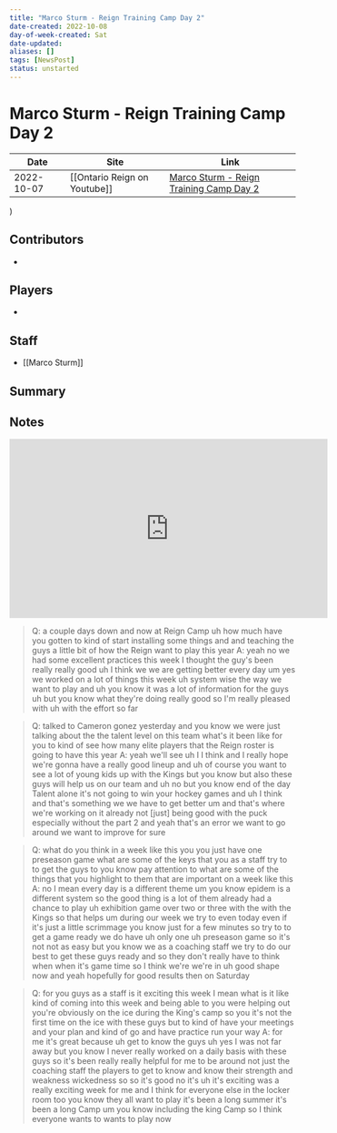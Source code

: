```yaml
---
title: "Marco Sturm - Reign Training Camp Day 2"
date-created: 2022-10-08
day-of-week-created: Sat
date-updated: 
aliases: []
tags: [NewsPost]
status: unstarted
---
```


# Marco Sturm - Reign Training Camp Day 2

Date | Site | Link
---|---|---
 2022-10-07   | [[Ontario Reign on Youtube]]  | [Marco Sturm - Reign Training Camp Day 2](https://youtu.be/EPnebBEE5fs)
)

## Contributors
- 

## Players
- 

## Staff
- [[Marco Sturm]]

## Summary


## Notes

<iframe width="560" height="315" src="https://www.youtube.com/embed/EPnebBEE5fs" title="YouTube video player" frameborder="0" allow="accelerometer; autoplay; clipboard-write; encrypted-media; gyroscope; picture-in-picture" allowfullscreen></iframe>

> Q: a couple days down and now at Reign Camp
uh how much have you gotten to kind of
start installing some things and and
teaching the guys a little bit of how
the Reign want to play this year 
> A: yeah no
we had some excellent practices this
week I thought the guy's been really
really good uh I think we we are getting
better every day
um yes we worked on a lot of things this
week uh system wise the way we want to
play and uh you know it was a lot of
information for the guys uh but you know
what they're doing really good so I'm
really pleased with uh with the effort
so far 

> Q: talked to Cameron gonez yesterday
and you know we were just talking about
the the talent level on this team what's
it been like for you to kind of see how
many elite players that the Reign roster
is going to have this year
> A: yeah we'll see uh I I think and I really
hope we're gonna have a really good
lineup and uh of course you want to see
a lot of young kids up with the Kings
but you know but also these guys will
help us on our team and uh no but you
know end of the day Talent alone it's
not going to win your hockey games and
uh I think and that's something we we
have to get better
um and that's where we're working on it
already
not \[just] being good with the puck
especially without the part 2 and yeah
that's an error we want to go around we
want to improve for sure 

> Q: what do you
think in a week like this you you just
have one preseason game what are some of
the keys that you as a staff try to to
get the guys to you know pay attention
to what are some of the things that you
highlight to them that are important on
a week like this 
> A: no I mean every day is
a different theme
um you know epidem is a different system
so the good thing is a lot of them
already had a chance to play uh
exhibition game over two or three with
the with the Kings so that helps
um during our week we try to even today
even if it's just a little scrimmage you
know just for a few minutes so try to to
get a game ready we do have uh only one
uh preseason game so it's not not as
easy but you know we as a coaching staff
we try to do our best to get these guys
ready and so they don't really have to
think when when it's game time so I
think we're we're in uh good shape now
and yeah hopefully for good results
then on Saturday 

> Q: for you guys as a
staff is it exciting this week I mean
what is it like kind of coming into this
week and being able to you were helping
out you're obviously on the ice during
the King's camp so you it's not the
first time on the ice with these guys
but to kind of have your meetings and
your plan and kind of go and have
practice run your way
> A: for me it's great because uh get to know
the guys uh yes I was not far away but
you know I never really worked on a
daily basis with these guys so it's been
really really helpful for me to be
around not just the coaching staff the
players to get to know and  know their
strength and weakness wickedness so so
it's good no it's uh it's exciting was a
really exciting week for me and I think
for everyone else in the locker room too
you know they all want to play it's been a
long summer it's been a long Camp
um you know including the king Camp so I
think everyone wants to wants to play
now